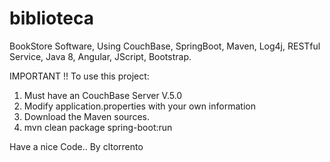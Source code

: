 # biblioteca
BookStore Software, Using CouchBase, SpringBoot, Maven, Log4j, RESTful Service, Java 8, Angular, JScript, Bootstrap.

IMPORTANT !! To use this project:
1. Must have an CouchBase Server V.5.0
2. Modify application.properties with your own information
3. Download the Maven sources.
4. mvn clean package spring-boot:run

Have a nice Code..
By cltorrento
